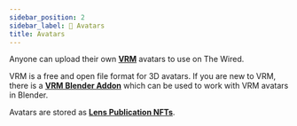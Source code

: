 ```yaml
---
sidebar_position: 2
sidebar_label: 💃 Avatars
title: Avatars
---
```


Anyone can upload their own **[VRM](https://vrm.dev/)** avatars to use on The Wired.

VRM is a free and open file format for 3D avatars. If you are new to VRM, there is a **[VRM Blender Addon](https://vrm-addon-for-blender.info/en/)** which can be used to work with VRM avatars in Blender.

Avatars are stored as **[Lens Publication NFTs](https://docs.lens.xyz/docs/publication)**.
